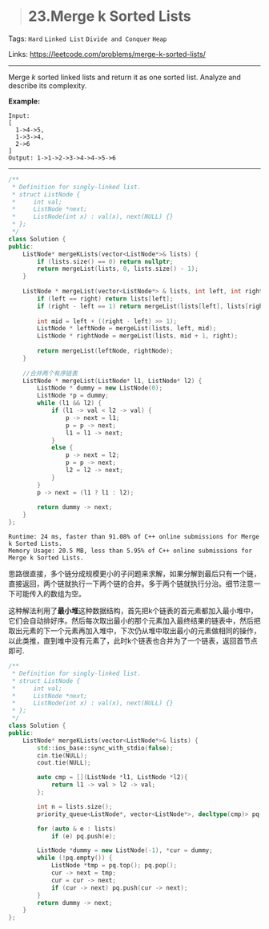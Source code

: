 > # 23.Merge k Sorted Lists

Tags: `Hard` `Linked List` `Divide and Conquer` `Heap`

Links: <https://leetcode.com/problems/merge-k-sorted-lists/>

---

Merge *k* sorted linked lists and return it as one sorted list. Analyze and describe its complexity.

**Example:**

```
Input:
[
  1->4->5,
  1->3->4,
  2->6
]
Output: 1->1->2->3->4->4->5->6
```

---

```c++
/**
 * Definition for singly-linked list.
 * struct ListNode {
 *     int val;
 *     ListNode *next;
 *     ListNode(int x) : val(x), next(NULL) {}
 * };
 */
class Solution {
public:
    ListNode* mergeKLists(vector<ListNode*>& lists) {
        if (lists.size() == 0) return nullptr;
        return mergeList(lists, 0, lists.size() - 1);
    }
    
    ListNode * mergeList(vector<ListNode*> & lists, int left, int right) {
        if (left == right) return lists[left];
        if (right - left == 1) return mergeList(lists[left], lists[right]);
        
        int mid = left + ((right - left) >> 1);
        ListNode * leftNode = mergeList(lists, left, mid);
        ListNode * rightNode = mergeList(lists, mid + 1, right);
        
        return mergeList(leftNode, rightNode);
    }
    
    //合并两个有序链表
    ListNode * mergeList(ListNode* l1, ListNode* l2) {
        ListNode * dummy = new ListNode(0);
        ListNode *p = dummy;
        while (l1 && l2) {
            if (l1 -> val < l2 -> val) {
                p -> next = l1;
                p = p -> next;
                l1 = l1 -> next;
            }
            else {
                p -> next = l2;
                p = p -> next;
                l2 = l2 -> next;
            }
        }
       	p -> next = (l1 ? l1 : l2);
             
        return dummy -> next;
    }
};
```

```
Runtime: 24 ms, faster than 91.08% of C++ online submissions for Merge k Sorted Lists.
Memory Usage: 20.5 MB, less than 5.95% of C++ online submissions for Merge k Sorted Lists.
```

思路很直接，多个链分成规模更小的子问题来求解，如果分解到最后只有一个链，直接返回，两个链就执行一下两个链的合并。多于两个链就执行分治。细节注意一下可能传入的数组为空。



这种解法利用了**最小堆**这种数据结构，首先把k个链表的首元素都加入最小堆中，它们会自动排好序。然后每次取出最小的那个元素加入最终结果的链表中，然后把取出元素的下一个元素再加入堆中，下次仍从堆中取出最小的元素做相同的操作，以此类推，直到堆中没有元素了，此时k个链表也合并为了一个链表，返回首节点即可.

```c++
/**
 * Definition for singly-linked list.
 * struct ListNode {
 *     int val;
 *     ListNode *next;
 *     ListNode(int x) : val(x), next(NULL) {}
 * };
 */
class Solution {
public:
    ListNode* mergeKLists(vector<ListNode*>& lists) {
        std::ios_base::sync_with_stdio(false);
        cin.tie(NULL);
        cout.tie(NULL);

        auto cmp = [](ListNode *l1, ListNode *l2){
            return l1 -> val > l2 -> val;
        };

        int n = lists.size();
        priority_queue<ListNode*, vector<ListNode*>, decltype(cmp)> pq(cmp);

        for (auto & e : lists) 
            if (e) pq.push(e);

        ListNode *dummy = new ListNode(-1), *cur = dummy;
        while (!pq.empty()) {
            ListNode *tmp = pq.top(); pq.pop();
            cur -> next = tmp;
            cur = cur -> next;
            if (cur -> next) pq.push(cur -> next);
        }
        return dummy -> next;
    }
};
```

